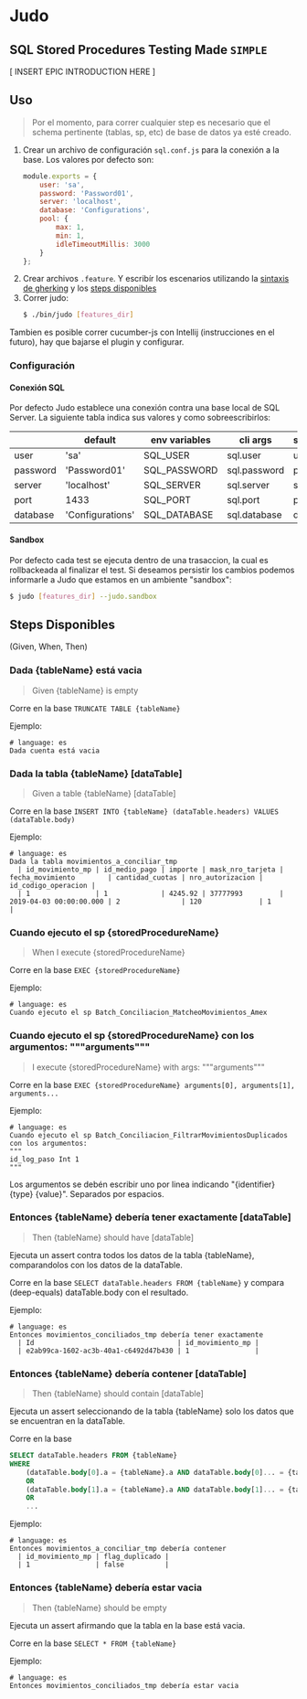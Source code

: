 # Judo

## SQL Stored Procedures Testing Made `SIMPLE`

[ INSERT EPIC INTRODUCTION HERE ]

## Uso

> Por el momento, para correr cualquier step es necesario que el schema pertinente (tablas, sp, etc) de base de datos ya esté creado.

1. Crear un archivo de configuración `sql.conf.js` para la conexión a la base. Los valores por defecto son:
    ```javascript
    module.exports = {
        user: 'sa',
        password: 'Password01',
        server: 'localhost',
        database: 'Configurations',
        pool: {
            max: 1,
            min: 1,
            idleTimeoutMillis: 3000
        }
    };
    ```
1. Crear archivos `.feature`. Y escribír los escenarios utilizando la [sintaxis de gherking](https://cucumber.io/docs/gherkin/reference/) y los [steps disponibles](#steps-disponibles)
2. Correr judo:
    ```bash
    $ ./bin/judo [features_dir]
    ```

Tambien es posible correr cucumber-js con Intellij (instrucciones en el futuro), hay que bajarse el plugin y configurar.

### Configuración

#### Conexión SQL
Por defecto Judo establece una conexión contra una base local de SQL Server. La siguiente tabla indica sus valores y como sobreescribirlos:

|          	| default          	| env variables 	| cli args     	| sql.conf.js 	|
|----------	|------------------	|---------------	|--------------	|-------------	|
| user     	| 'sa'             	| SQL_USER      	| sql.user     	| user        	|
| password 	| 'Password01'     	| SQL_PASSWORD  	| sql.password 	| password    	|
| server   	| 'localhost'      	| SQL_SERVER    	| sql.server   	| server      	|
| port     	| 1433             	| SQL_PORT      	| sql.port     	| port        	|
| database 	| 'Configurations' 	| SQL_DATABASE  	| sql.database 	| database    	|

#### Sandbox
Por defecto cada test se ejecuta dentro de una trasaccion, la cual es rollbackeada al finalizar el test. Si deseamos persistir los cambios podemos informarle a Judo que estamos en un ambiente "sandbox":
```bash
$ judo [features_dir] --judo.sandbox
```
    
## Steps Disponibles
(Given, When, Then)

### Dada {tableName} está vacia
> Given {tableName} is empty

Corre en la base `TRUNCATE TABLE {tableName}`

Ejemplo:
```gherkin
# language: es
Dada cuenta está vacia
```

### Dada la tabla {tableName} [dataTable]
> Given a table {tableName} [dataTable]

Corre en la base `INSERT INTO {tableName} (dataTable.headers) VALUES (dataTable.body)`

Ejemplo:
```gherkin
# language: es
Dada la tabla movimientos_a_conciliar_tmp
  | id_movimiento_mp | id_medio_pago | importe | mask_nro_tarjeta | fecha_movimiento        | cantidad_cuotas | nro_autorizacion | id_codigo_operacion |
  | 1                | 1             | 4245.92 | 37777993         | 2019-04-03 00:00:00.000 | 2               | 120              | 1                   |
```

### Cuando ejecuto el sp {storedProcedureName}
> When I execute {storedProcedureName}

Corre en la base `EXEC {storedProcedureName}`

Ejemplo:
```gherkin
# language: es
Cuando ejecuto el sp Batch_Conciliacion_MatcheoMovimientos_Amex
```

### Cuando ejecuto el sp {storedProcedureName} con los argumentos: """arguments"""
> I execute {storedProcedureName} with args: """arguments"""

Corre en la base `EXEC {storedProcedureName} arguments[0], arguments[1], arguments...`

Ejemplo:
```gherkin
# language: es
Cuando ejecuto el sp Batch_Conciliacion_FiltrarMovimientosDuplicados con los argumentos:
"""
id_log_paso Int 1
"""
```
Los argumentos se debén escribir uno por linea indicando "{identifier} {type} {value}". Separados por espacios.

### Entonces {tableName} debería tener exactamente [dataTable]
> Then {tableName} should have [dataTable]

Ejecuta un assert contra todos los datos de la tabla {tableName}, comparandolos con los datos de la dataTable.

Corre en la base `SELECT dataTable.headers FROM {tableName}` y compara (deep-equals) dataTable.body con el resultado.

Ejemplo:
```gherkin
# language: es
Entonces movimientos_conciliados_tmp debería tener exactamente
  | Id                                   | id_movimiento_mp |
  | e2ab99ca-1602-ac3b-40a1-c6492d47b430 | 1                |
```

### Entonces {tableName} debería contener [dataTable]
> Then {tableName} should contain [dataTable]

Ejecuta un assert seleccionando de la tabla {tableName} solo los datos que se encuentran en la dataTable.

Corre en la base 
```sql
SELECT dataTable.headers FROM {tableName}
WHERE
    (dataTable.body[0].a = {tableName}.a AND dataTable.body[0]... = {tableName}...)
    OR 
    (dataTable.body[1].a = {tableName}.a AND dataTable.body[1]... = {tableName}...)
    OR
    ...
```

Ejemplo:
```gherkin
# language: es
Entonces movimientos_a_conciliar_tmp debería contener
  | id_movimiento_mp | flag_duplicado |
  | 1                | false          |
```

### Entonces {tableName} debería estar vacia
> Then {tableName} should be empty

Ejecuta un assert afirmando que la tabla en la base está vacia.

Corre en la base `SELECT * FROM {tableName}`

Ejemplo:
```gherkin
# language: es
Entonces movimientos_conciliados_tmp debería estar vacia
```
